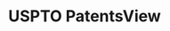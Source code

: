---
bigquery: https://console.cloud.google.com/bigquery?p=patents-public-data&d=patentsview&page=dataset
citation: Attribution should be given to PatentsView for use, distribution, or derivative
  works.
code: https://github.com/CSSIP-AIR/PatentsView-Code-Snippets/
contributors: USPTO
cost: None
description: 'PatentsView includes US patent data including raw data (summaries, applications,
  pregrant applications), disambugations of inventors and assignees, and inventor
  gender estimates.  Also foreign priority data, # of figures and sheets, and government
  interest statements.'
documentation: https://patentsview.org/query/builder-faqs
last_edit: Mon, 04 Apr 2022 19:02:57 GMT
location: https://patentsview.org/
maintained_by: USPTO
record_creation_timestamp: 12/2/2020 17:20:46
schema_fields: '[''publication_number'', ''county_fips'', ''application_id'', ''term_disclaimer'',
  ''type'', ''fname'', ''category'', ''date'', ''level_three'', ''id'', ''organization_id'',
  ''section_id'', ''disamb_assignee_id_20200630'', ''disamb_assignee_id_20200331'',
  ''symbol_position'', ''dependent'', ''classification_value'', ''f371_date'', ''series_code'',
  ''term_grant'', ''organization'', ''level_two'', ''disamb_inventor_id_20191231'',
  ''applicant_type'', ''disamb_inventor_id_20171226'', ''num_claims'', ''disamb_inventor_id_20170307'',
  ''attribution_status'', ''title'', ''name_last'', ''group'', ''sector_title'', ''subgroup_id'',
  ''inventor_id'', ''rel_id'', ''name'', ''disamb_assignee_id_20190312'', ''relkind'',
  ''subclass'', ''citation_id'', ''location_id'', ''uuid'', ''disamb_inventor_id_20201229'',
  ''doctype'', ''main_group'', ''disamb_inventor_id_20171003'', ''doc_type'', ''term_extension'',
  ''classification_status'', ''disamb_inventor_id_20181127'', ''assignee_id'', ''mainclass_id'',
  ''ipc_class'', ''patent_id'', ''classification_data_source'', ''disamb_inventor_id_20190312'',
  ''designation'', ''rawinventor_id'', ''longitude'', ''state'', ''subsection_id'',
  ''variety'', ''num'', ''city'', ''county'', ''rawassignee_id'', ''disamb_inventor_id_20200331'',
  ''category_id'', ''exemplary'', ''lawyer_id'', ''text'', ''role'', ''subgroup'',
  ''disamb_inventor_id_20191008'', ''rawlocation_id'', ''disclaimer_date'', ''field_id'',
  ''latitude'', ''sequence'', ''section'', ''rule_47'', ''deceased'', ''country'',
  ''field_title'', ''_102_date'', ''subcategory_id'', ''ipc_version_indicator'', ''lname'',
  ''latin_name'', ''num_figures'', ''latlong'', ''length'', ''disamb_inventor_id_20170808'',
  ''name_first'', ''disamb_inventor_id_20180528'', ''number'', ''lapse_of_patent'',
  ''group_id'', ''disamb_inventor_id_20200630'', ''contract_award_number'', ''male_flag'',
  ''status'', ''classification_level'', ''withdrawn'', ''level_one'', ''disamb_inventor_id_20190820'',
  ''action_date'', ''disamb_assignee_id_20191008'', ''gi_statement'', ''abstract'',
  ''filename'', ''state_fips'', ''_371_date'', ''kind'', ''disamb_assignee_id_20200929'',
  ''disamb_assignee_id_20181127'', ''disamb_assignee_id_20191231'', ''disamb_inventor_id_20200929'',
  ''reldocno'', ''f102_date'', ''disamb_assignee_id_20190820'', ''country_transformed'',
  ''subclass_id'', ''num_sheets'', ''male'']'
shortname: patentsview
tags:
- disambiguation
- United States
- gender
terms_of_use: Creative Commons Attribution 4.0 International License.
timeframe: 1963-1999
title: USPTO PatentsView
uuid: cf1780b1-e265-4e49-8d1d-83b9cfe0fd9a
---